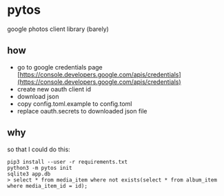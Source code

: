 pytos
=====

google photos client library (barely)

how
---

 - go to google credentials page [https://console.developers.google.com/apis/credentials](https://console.developers.google.com/apis/credentials)
 - create new oauth client id
 - download json
 - copy config.toml.example to config.toml
 - replace oauth.secrets to downloaded json file

why
---

so that I could do this:

```
pip3 install --user -r requirements.txt
python3 -m pytos init
sqlite3 app.db
> select * from media_item where not exists(select * from album_item where media_item_id = id);
```
